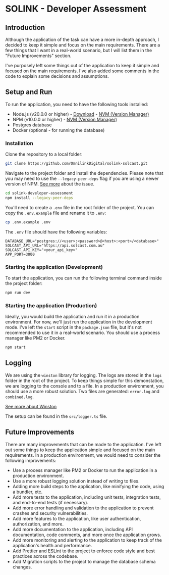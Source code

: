 # SOLINK - Developer Assessment

## Introduction

Although the application of the task can have a more in-depth approach, I decided to keep it simple and focus on the main requirements. There are a few things that I want in a real-world scenario, but I will list them in the "Future Improvements" section.

I've purposely left some things out of the application to keep it simple and focused on the main requirements. I've also added some comments in the code to explain some decisions and assumptions.

## Setup and Run

To run the application, you need to have the following tools installed:

- Node.js (v20.0.0 or higher) - [Download](https://nodejs.org/en/download/) - [NVM (Version Manager)](https://github.com/nvm-sh/nvm)
- NPM (v10.0.0 or higher) - [NVM (Version Manager)](https://github.com/nvm-sh/nvm)
- Postgres database
- Docker (optional - for running the database)

### Installation

Clone the repository to a local folder:

```bash
git clone https://github.com/OmnilinkDigital/solink-solcast.git
```

Navigate to the project folder and install the dependencies. Please note that you may need to use the `--legacy-peer-deps` flag if you are using a newer version of NPM. [See more](https://stackoverflow.com/a/66620869/7260876) about the issue.

```bash
cd solink-developer-assessment
npm install --legacy-peer-deps
```

You'll need to create a `.env` file in the root folder of the project. You can copy the `.env.example` file and rename it to `.env`:

```bash
cp .env.example .env
```

The `.env` file should have the following variables:

```env
DATABASE_URL="postgres://<user>:<password>@<host>:<port>/<database>"
SOLCAST_API_URL="https://api.solcast.com.au"
SOLCAST_API_KEY="<your_api_key>"
APP_PORT=3000
```

### Starting the application (Development)

To start the application, you can run the following terminal command inside the project folder:

```bash
npm run dev
```

### Starting the application (Production)

Ideally, you would build the application and run it in a production environment. For now, we'll just run the application in the development mode. I've left the `start` script in the `package.json` file, but it's not recommended to use it in a real-world scenario. You should use a process manager like PM2 or Docker.

```bash
npm start
```

## Logging

We are using the `winston` library for logging. The logs are stored in the `logs` folder in the root of the project. To keep things simple for this demonstation, we are logging to the console and to a file. In a production environment, you should use a more robust solution. Two files are generated: `error.log` and `combined.log`.

[See more about Winston](https://github.com/winstonjs/winston)

The setup can be found in the `src/logger.ts` file.

## Future Improvements

There are many improvements that can be made to the application. I've left out some things to keep the application simple and focused on the main requirements. In a production environment, we would need to consider the following improvements:

- Use a process manager like PM2 or Docker to run the application in a production environment.
- Use a more robust logging solution instead of writing to files.
- Adding more build steps to the application, like minifying the code, using a bundler, etc.
- Add more tests to the application, including unit tests, integration tests, and end-to-end tests (if necessary).
- Add more error handling and validation to the application to prevent crashes and security vulnerabilities.
- Add more features to the application, like user authentication, authorization, and more.
- Add more documentation to the application, including API documentation, code comments, and more once the application grows.
- Add more monitoring and alerting to the application to keep track of the application's health and performance.
- Add Prettier and ESLint to the project to enforce code style and best practices across the codebase.
- Add Migration scripts to the project to manage the database schema changes.
